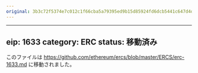 ```yaml
---
original: 3b3c72f5374e7c012c1f66cba5a79395ed9b15d85924fd6dcb5441c647d4d441
---
```


---
eip: 1633
category: ERC
status: 移動済み
---

このファイルは https://github.com/ethereum/ercs/blob/master/ERCS/erc-1633.md に移動されました。